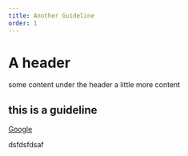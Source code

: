 ```yaml
---
title: Another Guideline
order: 1
---
```

# A header

some content under the header
a little more content

## this is a guideline

[Google](www.google.co.uk)

dsfdsfdsaf